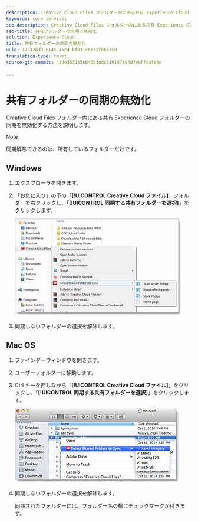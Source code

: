 ```yaml
---
description: Creative Cloud Files フォルダー内にある共有 Experience Cloud フォルダーの同期を無効化する方法を説明します。
keywords: core services
seo-description: Creative Cloud Files フォルダー内にある共有 Experience Cloud フォルダーの同期を無効化する方法を説明します。
seo-title: 共有フォルダーの同期の無効化
solution: Experience Cloud
title: 共有フォルダーの同期の無効化
uuid: 17c42b39-614c-45e4-bfb1-c6cb2fd66150
translation-type: tm+mt
source-git-commit: 43de353155c640b3ddc519147c94d7e9ffcafe4e

---
```



# 共有フォルダーの同期の無効化

Creative Cloud Files フォルダー内にある共有 Experience Cloud フォルダーの同期を無効化する方法を説明します。

>[!NOTE]
>
>同期解除できるのは、所有しているフォルダーだけです。

## Windows

1. エクスプローラを開きます。

1. 「お気に入り」の下の「**[!UICONTROL Creative Cloud ファイル]**」フォルダーを右クリックし、「**[!UICONTROL 同期する共有フォルダーを選択]**」をクリックします。

   ![](assets/select_sync_folders.png)

1. 同期しないフォルダーの選択を解除します。

## Mac OS

1. ファインダーウィンドウを開きます。

1. ユーザーフォルダーに移動します。

1. Ctrl キーを押しながら「**[!UICONTROL Creative Cloud ファイル]**」をクリックし、「**[!UICONTROL 同期する共有フォルダーを選択]**」をクリックします。

   ![](assets/select_sync_folders_mac.png)

1. 同期しないフォルダーの選択を解除します。

   同期されたフォルダーには、フォルダー名の横にチェックマークが付きます。